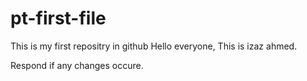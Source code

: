 # pt-first-file
This is my first repositry in github
Hello everyone, 
This is izaz ahmed.

Respond if any changes occure.

